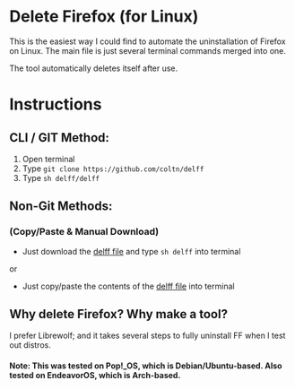 # Delete Firefox (for Linux)

This is the easiest way I could find to automate the uninstallation of Firefox on Linux.
The main file is just several terminal commands merged into one.

The tool automatically deletes itself after use.

# Instructions

## CLI / GIT Method:

1. Open terminal
2. Type `git clone https://github.com/coltn/delff`
3. Type `sh delff/delff`

## Non-Git Methods:
### (Copy/Paste & Manual Download)

* Just download the [delff file](https://github.com/coltn/delff/blob/main/delff "delff") and type `sh delff` into terminal

or

* Just copy/paste the contents of the [delff file](https://github.com/coltn/delff/blob/main/delff "delff") into terminal

## Why delete Firefox? Why make a tool?
I prefer Librewolf; and it takes several steps to fully uninstall FF when I test out distros.

#### Note: This was tested on Pop!\_OS, which is Debian/Ubuntu-based. Also tested on EndeavorOS, which is Arch-based.

